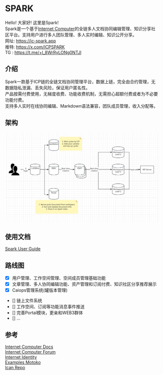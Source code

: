 # SPARK
Hello! 大家好! 这里是Spark!  
Spark是一个基于[Internet Computer](https://internetcomputer.org/)的全链多人文档协同编辑管理、知识分享社区平台。支持用户进行多人团队管理、多人实时编辑、知识公开分享。  
网址: https://ic-spark.app  
推特: https://x.com/ICPSPARK  
TG : https://t.me/+l_8WrRyLONg0NTJl  

## 介绍
Spark一款基于ICP链的全链文档协同管理平台，数据上链，完全由合约管理，无数据隐私泄漏、丢失风险，保证用户匿名性。  
产品按需付费使用，无梯度收费、功能收费机制，无需担心超额付费或者为不必要功能付费。  
支持多人实时在线协同编辑、Markdown语法兼容，团队成员管理，收入分配等。  

## 架构
![structure](./structure.jpg)

## 使用文档
[Spark User Guide](https://ic-spark.app/post/2qc72-4qaaa-aaaap-qhwqq-cai/2)

## 路线图
- [x] 用户管理、工作空间管理、空间成员管理基础功能  
- [x] 文章管理、多人协同编辑功能、资产管理和订阅付费、知识社区分享推荐展示  
- [x] Caiops管理系统(罐版本管理)  
- [] 链上文件系统  
- [] 工作空间、订阅等功能消息事件推送  
- [] 完善Portal模块，更亲和WEB3群体  
- [] ...  

## 参考
[Internet Computer Docs](https://internetcomputer.org/docs/current/home)  
[Internet Computer Forum](https://forum.dfinity.org/)  
[Internet Identity](https://internetcomputer.org/docs/current/developer-docs/identity/authentication/overview)  
[Examples Motoko](https://github.com/dfinity/examples/tree/master/motoko)  
[Ican Repo](https://github.com/PrimLabs/iCAN)  


